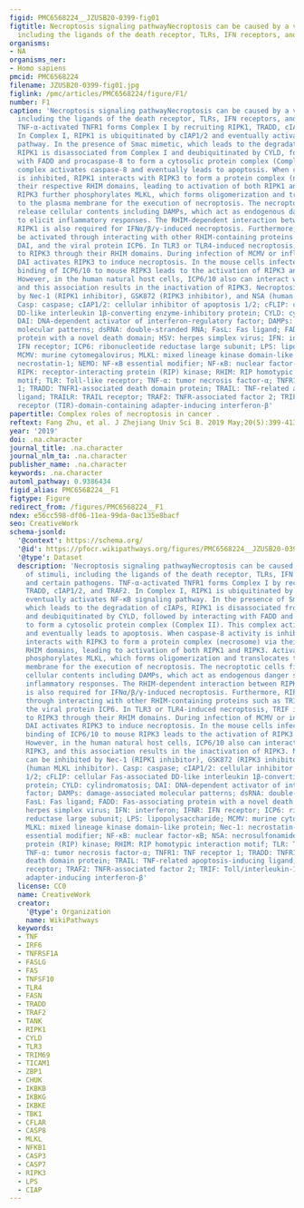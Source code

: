 ```yaml
---
figid: PMC6568224__JZUSB20-0399-fig01
figtitle: Necroptosis signaling pathwayNecroptosis can be caused by a variety of stimuli,
  including the ligands of the death receptor, TLRs, IFN receptors, and certain pathogens
organisms:
- NA
organisms_ner:
- Homo sapiens
pmcid: PMC6568224
filename: JZUSB20-0399-fig01.jpg
figlink: /pmc/articles/PMC6568224/figure/F1/
number: F1
caption: 'Necroptosis signaling pathwayNecroptosis can be caused by a variety of stimuli,
  including the ligands of the death receptor, TLRs, IFN receptors, and certain pathogens.
  TNF-α-activated TNFR1 forms Complex I by recruiting RIPK1, TRADD, cIAP1/2, and TRAF2.
  In Complex I, RIPK1 is ubiquitinated by cIAP1/2 and eventually activates NF-κB signaling
  pathway. In the presence of Smac mimetic, which leads to the degradation of cIAPs,
  RIPK1 is disassociated from Complex I and deubiquitinated by CYLD, followed by interacting
  with FADD and procaspase-8 to form a cytosolic protein complex (Complex II). This
  complex activates caspase-8 and eventually leads to apoptosis. When caspase-8 activity
  is inhibited, RIPK1 interacts with RIPK3 to form a protein complex (necrosome) via
  their respective RHIM domains, leading to activation of both RIPK1 and RIPK3. Activated
  RIPK3 further phosphorylates MLKL, which forms oligomerization and translocates
  to the plasma membrane for the execution of necroptosis. The necroptotic cells finally
  release cellular contents including DAMPs, which act as endogenous danger signals
  to elicit inflammatory responses. The RHIM-dependent interaction between RIPK3 and
  RIPK1 is also required for IFNα/β/γ-induced necroptosis. Furthermore, RIPK3 can
  be activated through interacting with other RHIM-containing proteins such as TRIF,
  DAI, and the viral protein ICP6. In TLR3 or TLR4-induced necroptosis, TRIF is recruited
  to RIPK3 through their RHIM domains. During infection of MCMV or influenza A virus,
  DAI activates RIPK3 to induce necroptosis. In the mouse cells infected with HSV-1/2,
  binding of ICP6/10 to mouse RIPK3 leads to the activation of RIPK3 and necroptosis.
  However, in the human natural host cells, ICP6/10 also can interact with human RIPK3,
  and this association results in the inactivation of RIPK3. Necroptosis can be inhibited
  by Nec-1 (RIPK1 inhibitor), GSK872 (RIPK3 inhibitor), and NSA (human MLKL inhibitor).
  Casp: caspase; cIAP1/2: cellular inhibitor of apoptosis 1/2; cFLIP: cellular Fas-associated
  DD-like interleukin 1β-converting enzyme-inhibitory protein; CYLD: cylindromatosis;
  DAI: DNA-dependent activator of interferon-regulatory factor; DAMPs: damage-associated
  molecular patterns; dsRNA: double-stranded RNA; FasL: Fas ligand; FADD: Fas-associating
  protein with a novel death domain; HSV: herpes simplex virus; IFN: interferon; IFNR:
  IFN receptor; ICP6: ribonucleotide reductase large subunit; LPS: lipopolysaccharide;
  MCMV: murine cytomegalovirus; MLKL: mixed lineage kinase domain-like protein; Nec-1:
  necrostatin-1; NEMO: NF-κB essential modifier; NF-κB: nuclear factor-κB; NSA: necrosulfonamide;
  RIPK: receptor-interacting protein (RIP) kinase; RHIM: RIP homotypic interaction
  motif; TLR: Toll-like receptor; TNF-α: tumor necrosis factor-α; TNFR1: TNF receptor
  1; TRADD: TNFR1-associated death domain protein; TRAIL: TNF-related apoptosis-inducing
  ligand; TRAILR: TRAIL receptor; TRAF2: TNFR-associated factor 2; TRIF: Toll/interleukin-1
  receptor (TIR)-domain-containing adapter-inducing interferon-β'
papertitle: Complex roles of necroptosis in cancer .
reftext: Fang Zhu, et al. J Zhejiang Univ Sci B. 2019 May;20(5):399-413.
year: '2019'
doi: .na.character
journal_title: .na.character
journal_nlm_ta: .na.character
publisher_name: .na.character
keywords: .na.character
automl_pathway: 0.9386434
figid_alias: PMC6568224__F1
figtype: Figure
redirect_from: /figures/PMC6568224__F1
ndex: e56cc598-df06-11ea-99da-0ac135e8bacf
seo: CreativeWork
schema-jsonld:
  '@context': https://schema.org/
  '@id': https://pfocr.wikipathways.org/figures/PMC6568224__JZUSB20-0399-fig01.html
  '@type': Dataset
  description: 'Necroptosis signaling pathwayNecroptosis can be caused by a variety
    of stimuli, including the ligands of the death receptor, TLRs, IFN receptors,
    and certain pathogens. TNF-α-activated TNFR1 forms Complex I by recruiting RIPK1,
    TRADD, cIAP1/2, and TRAF2. In Complex I, RIPK1 is ubiquitinated by cIAP1/2 and
    eventually activates NF-κB signaling pathway. In the presence of Smac mimetic,
    which leads to the degradation of cIAPs, RIPK1 is disassociated from Complex I
    and deubiquitinated by CYLD, followed by interacting with FADD and procaspase-8
    to form a cytosolic protein complex (Complex II). This complex activates caspase-8
    and eventually leads to apoptosis. When caspase-8 activity is inhibited, RIPK1
    interacts with RIPK3 to form a protein complex (necrosome) via their respective
    RHIM domains, leading to activation of both RIPK1 and RIPK3. Activated RIPK3 further
    phosphorylates MLKL, which forms oligomerization and translocates to the plasma
    membrane for the execution of necroptosis. The necroptotic cells finally release
    cellular contents including DAMPs, which act as endogenous danger signals to elicit
    inflammatory responses. The RHIM-dependent interaction between RIPK3 and RIPK1
    is also required for IFNα/β/γ-induced necroptosis. Furthermore, RIPK3 can be activated
    through interacting with other RHIM-containing proteins such as TRIF, DAI, and
    the viral protein ICP6. In TLR3 or TLR4-induced necroptosis, TRIF is recruited
    to RIPK3 through their RHIM domains. During infection of MCMV or influenza A virus,
    DAI activates RIPK3 to induce necroptosis. In the mouse cells infected with HSV-1/2,
    binding of ICP6/10 to mouse RIPK3 leads to the activation of RIPK3 and necroptosis.
    However, in the human natural host cells, ICP6/10 also can interact with human
    RIPK3, and this association results in the inactivation of RIPK3. Necroptosis
    can be inhibited by Nec-1 (RIPK1 inhibitor), GSK872 (RIPK3 inhibitor), and NSA
    (human MLKL inhibitor). Casp: caspase; cIAP1/2: cellular inhibitor of apoptosis
    1/2; cFLIP: cellular Fas-associated DD-like interleukin 1β-converting enzyme-inhibitory
    protein; CYLD: cylindromatosis; DAI: DNA-dependent activator of interferon-regulatory
    factor; DAMPs: damage-associated molecular patterns; dsRNA: double-stranded RNA;
    FasL: Fas ligand; FADD: Fas-associating protein with a novel death domain; HSV:
    herpes simplex virus; IFN: interferon; IFNR: IFN receptor; ICP6: ribonucleotide
    reductase large subunit; LPS: lipopolysaccharide; MCMV: murine cytomegalovirus;
    MLKL: mixed lineage kinase domain-like protein; Nec-1: necrostatin-1; NEMO: NF-κB
    essential modifier; NF-κB: nuclear factor-κB; NSA: necrosulfonamide; RIPK: receptor-interacting
    protein (RIP) kinase; RHIM: RIP homotypic interaction motif; TLR: Toll-like receptor;
    TNF-α: tumor necrosis factor-α; TNFR1: TNF receptor 1; TRADD: TNFR1-associated
    death domain protein; TRAIL: TNF-related apoptosis-inducing ligand; TRAILR: TRAIL
    receptor; TRAF2: TNFR-associated factor 2; TRIF: Toll/interleukin-1 receptor (TIR)-domain-containing
    adapter-inducing interferon-β'
  license: CC0
  name: CreativeWork
  creator:
    '@type': Organization
    name: WikiPathways
  keywords:
  - TNF
  - IRF6
  - TNFRSF1A
  - FASLG
  - FAS
  - TNFSF10
  - TLR4
  - FASN
  - TRADD
  - TRAF2
  - TANK
  - RIPK1
  - CYLD
  - TLR3
  - TRIM69
  - TICAM1
  - ZBP1
  - CHUK
  - IKBKB
  - IKBKG
  - IKBKE
  - TBK1
  - CFLAR
  - CASP8
  - MLKL
  - NFKB1
  - CASP3
  - CASP7
  - RIPK3
  - LPS
  - CIAP
---
```

